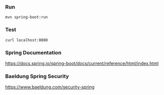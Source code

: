 ### Run

``mvn spring-boot:run``

### Test

``curl localhost:8080``

### Spring Documentation

https://docs.spring.io/spring-boot/docs/current/reference/html/index.html

### Baeldung Spring Security

https://www.baeldung.com/security-spring
